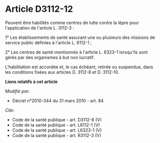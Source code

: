# Article D3112-12

Peuvent être habilités comme centres de lutte contre la lèpre pour l'application de l'article L. 3112-3 : 

1° Les établissements de santé assurant une ou plusieurs des missions de service public définies à l'article L. 6112-1 ; 

2° Les centres de santé mentionnés à l'article L. 6323-1 lorsqu'ils sont gérés par des organismes à but non lucratif.

L'habilitation est accordée et, le cas échéant, retirée ou suspendue, dans les conditions fixées aux articles D. 3112-8 et D.
3112-10.

**Liens relatifs à cet article**

_Modifié par_:

  - Décret n°2010-344 du 31 mars 2010 - art. 84

_Cite_:

  - Code de la santé publique - art. D3112-8 (V)
  - Code de la santé publique - art. L6112-1 (V)
  - Code de la santé publique - art. L6323-1 (V)
  - Code de la santé publique - art. R3112-3 (V)
